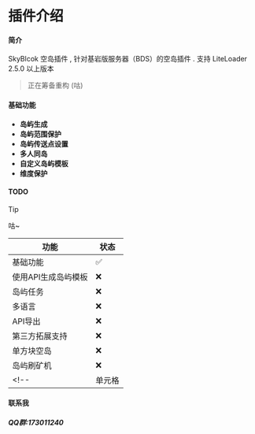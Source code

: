 # 插件介绍

#### 简介

SkyBlcok 空岛插件 , 针对基岩版服务器（BDS）的空岛插件 . 支持 LiteLoader 2.5.0 以上版本

>  正在筹备重构 (咕)


#### 基础功能

* **岛屿生成​**
* **岛屿范围保护​**
* **岛屿传送点设置​**
* **多人同岛**
* **自定义岛屿模板**
* **维度保护**


#### TODO



> [!TIP]
> 咕~

|  功能   | 状态  |
|  ----   | ----  |
| 基础功能  | ✅ |
| 使用API生成岛屿模板  | ❌ |
| 岛屿任务  | ❌ |
| 多语言  | ❌ |
| API导出  | ❌ |
| 第三方拓展支持  | ❌ |
| 单方块空岛  | ❌ |
| 岛屿刷矿机  | ❌ |
<!-- | 单元格  | ✅ | -->

#### 联系我

##### QQ群:173011240

